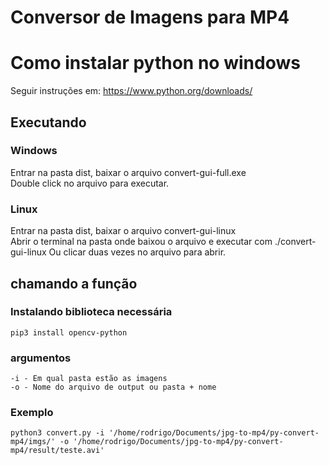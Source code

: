 # Conversor de Imagens para MP4

# Como instalar python no windows
Seguir instruções em:
https://www.python.org/downloads/

## Executando
### Windows
Entrar na pasta dist, baixar o arquivo convert-gui-full.exe  
Double click no arquivo para executar.

### Linux
Entrar na pasta dist, baixar o arquivo convert-gui-linux  
Abrir o terminal na pasta onde baixou o arquivo e executar com ./convert-gui-linux
Ou clicar duas vezes no arquivo para abrir.


## chamando a função
### Instalando biblioteca necessária
    pip3 install opencv-python  

### argumentos
    -i - Em qual pasta estão as imagens  
    -o - Nome do arquivo de output ou pasta + nome  

### Exemplo
    python3 convert.py -i '/home/rodrigo/Documents/jpg-to-mp4/py-convert-mp4/imgs/' -o '/home/rodrigo/Documents/jpg-to-mp4/py-convert-mp4/result/teste.avi'